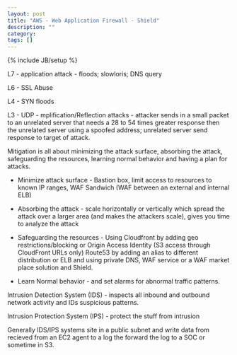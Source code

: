 ```yaml
---
layout: post
title: "AWS - Web Application Firewall - Shield"
description: ""
category: 
tags: []
---
```

{% include JB/setup %}

L7 - application attack - floods; slowloris; DNS query

L6 - SSL Abuse

L4 - SYN floods

L3 - UDP - mplification/Reflection attacks - attacker sends in a small packet to an unrelated server that needs a 28 to 54 times greater response then the unrelated server using a spoofed address; unrelated server send response to target of attack.

Mitigation is all about minimizing the attack surface, absorbing the attack, safeguarding the resources, learning normal behavior and having a plan for attacks.

- Minimize attack surface - Bastion box, limit access to resources to known IP ranges, WAF Sandwich (WAF between an external and internal ELB)

- Absorbing the attack - scale horizontally or vertically which spread the attack over a larger area (and makes the attackers scale), gives you time to analyze the attack

- Safeguarding the resources - Using Cloudfront by adding geo restrictions/blocking or Origin Access Identity (S3 access through CloudFront URLs only) Route53 by adding an alias to different distribution or ELB and using private DNS, WAF service or a WAF market place solution and Shield.

- Learn Normal behavior - and set alarms for abnormal traffic patterns.

Intrusion Detection System (IDS) - inspects all inbound and outbound network activity and IDs suspicious patterns. 

Intrusion Protection System (IPS) - protect the stuff from intrusion

Generally IDS/IPS systems site in a public subnet and write data from recieved from an EC2 agent to a log the forward the log to a SOC or sometime in S3.

